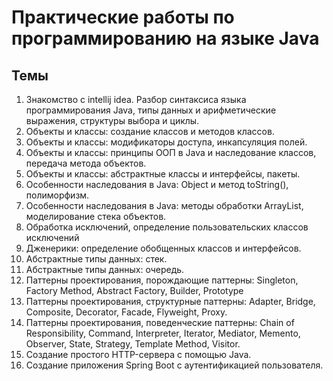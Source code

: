 # Практические работы по программированию на языке Java

## Темы
1. Знакомство с intellij idea. Разбор синтаксиса языка программирования Java, типы данных и арифметические выражения, структуры выбора и циклы.
2. Объекты и классы: cоздание классов и методов классов.
3. Объекты и классы: модификаторы доступа, инкапсуляция полей.
4. Объекты и классы: принципы ООП в Java и наследование классов, передача метода объектов.
5. Объекты и классы: абстрактные классы и интерфейсы, пакеты.
6. Особенности наследования в Java: Object и метод toString(), полиморфизм.
7. Особенности наследования в Java: методы обработки ArrayList, моделирование стека объектов.
8. Обработка исключений, определение пользовательских классов исключений
9. Дженерики: определение обобщенных классов и интерфейсов.
10. Абстрактные типы данных: стек.
11. Абстрактные типы данных: очередь.
12. Паттерны проектирования, порождающие паттерны: Singleton, Factory Method, Abstract Factory, Builder, Prototype
13. Паттерны проектирования, структурные паттерны: Adapter, Bridge, Composite, Decorator, Facade, Flyweight, Proxy.
14. Паттерны проектирования, поведенческие паттерны: Chain of Responsibility, Command, Interpreter, Iterator, Mediator, Memento, Observer, State, Strategy, Template Method, Visitor.
15. Создание простого HTTP-сервера с помощью Java.
16. Создание приложения Spring Boot с аутентификацией пользователя.

